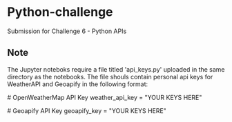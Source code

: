 # Python-challenge
Submission for Challenge 6 - Python APIs

## Note
The Jupyter noteboks require a file titled 'api_keys.py' uploaded in the same directory as the notebooks.
The file shouls contain personal api keys for WeatherAPI and Geoapify in the following format:

\# OpenWeatherMap API Key
weather_api_key = "YOUR KEYS HERE"

\# Geoapify API Key
geoapify_key = "YOUR KEYS HERE"
